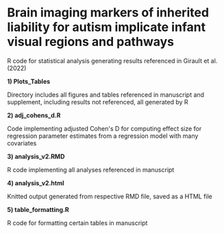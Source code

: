 # Brain imaging markers of inherited liability for autism implicate infant visual regions and pathways
R code for statistical analysis generating results referenced in Girault et al. (2022)
  
**1) Plots_Tables**

Directory includes all figures and tables referenced in manuscript and supplement, including results not referenced, all generated by R

**2) adj_cohens_d.R**

Code implementing adjusted Cohen's D for computing effect size for regression parameter estimates from a regression model with many covariates

**3) analysis_v2.RMD**

R code implementing all analyses referenced in manuscript

**4) analysis_v2.html**

Knitted output generated from respective RMD file, saved as a HTML file

**5) table_formatting.R**

R code for formatting certain tables in manuscript
